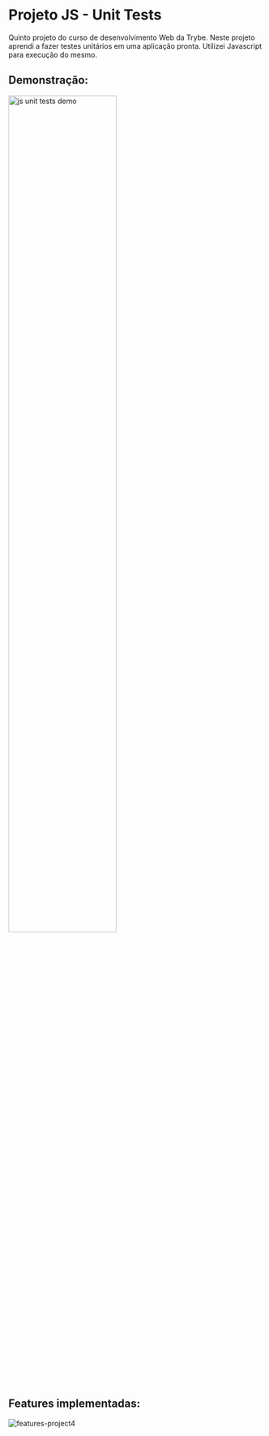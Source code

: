 # Projeto JS - Unit Tests #

Quinto projeto do curso de desenvolvimento Web da Trybe. Neste projeto aprendi a fazer testes unitários em uma aplicação pronta. Utilizei Javascript para execução do mesmo.

## Demonstração: ## 

<img width="65%" align="center" alt="js unit tests demo" src="https://user-images.githubusercontent.com/110852595/212104700-82cd5358-08dc-4e50-9762-4f0e13b7e3fc.png" />

## Features implementadas: ##

![features-project4](https://github.com/gabrielaguiardantas/project-js-unit-tests/assets/110852595/5fd486c9-507f-42de-b2ee-929371158b90)
